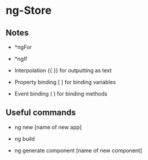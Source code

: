 # ng-Store

## Notes

- *ngFor

- *ngIf

- Interpolation {{ }} for outputting as text

- Property binding [ ] for binding variables

- Event binding ( )  for binding methods

## Useful commands

- ng new [name of new app]

- ng build

- ng generate component [name of new component]